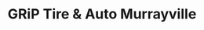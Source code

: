 ---
title: "GRiP Tire & Auto Murrayville"
url: /langley/grip-tire-and-auto-murrayville/
shop: car repair
---